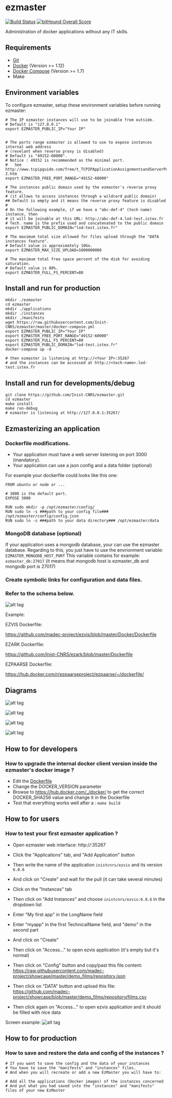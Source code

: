 # ezmaster

[![Build Status](https://travis-ci.org/Inist-CNRS/ezmaster.svg?branch=master)](https://travis-ci.org/Inist-CNRS/ezmaster) [![bitHound Overall Score](https://www.bithound.io/github/Inist-CNRS/ezmaster/badges/score.svg)](https://www.bithound.io/github/Inist-CNRS/ezmaster)

Administration of docker applications without any IT skills.

## Requirements

- [Git](https://git-scm.com/book/en/v2/Getting-Started-Installing-Git)
- [Docker](https://docs.docker.com/engine/installation/) (Version >= 1.12)
- [Docker Compose](https://docs.docker.com/compose/install/) (Version >= 1.7)
- Make

## Environment variables

To configure ezmaster, setup these environment variables before running ezmaster:

```shell
# The IP ezmaster instances will use to be joinable from outside.
# Default is "127.0.0.1"
export EZMASTER_PUBLIC_IP="Your IP"


# The ports range ezmaster is allowed to use to expose instances internal web address
# (revelant when reverse proxy is disabled)
# Default is "49152-60000".
# Notice : 49152 is recommended as the minimal port.
# 	See http://www.tcpipguide.com/free/t_TCPIPApplicationAssignmentsandServerPortNumberRang-2.htm
export EZMASTER_FREE_PORT_RANGE="49152-60000"

# The instances public domain used by the ezmaster's reverse proxy feature.
# (it allows to access instances through a wildcard public domain)
## Default is empty and it means the reverse proxy feature is disabled
#
# On the following example, if we have a "abc-def-4" (tech name) instance, then
# it will be joinable at this URL: http://abc-def-4.lod-test.istex.fr
# Tech. name is the prefix used and concatenated to the public domain
export EZMASTER_PUBLIC_DOMAIN="lod-test.istex.fr"

# The maximum total size allowed for files upload through the "DATA instances feature".
# Default value is approximately 10Go.
export EZMASTER_MAX_SIZE_UPLOAD=1000000000

# The maximum total free space percent of the disk for avoiding saturation.
# Default value is 80%.
export EZMASTER_FULL_FS_PERCENT=80
```



## Install and run for production

```shell
mkdir ./ezmaster
cd ezmaster
mkdir ./applications
mkdir ./instances
mkdir ./manifests
wget https://raw.githubusercontent.com/Inist-CNRS/ezmaster/master/docker-compose.yml
export EZMASTER_PUBLIC_IP="Your IP"
export EZMASTER_FREE_PORT_RANGE="49152-60000"
export EZMASTER_FULL_FS_PERCENT=80
export EZMASTER_PUBLIC_DOMAIN="lod-test.istex.fr"
docker-compose up -d

# then ezmaster is listening at http://<Your IP>:35267
# and the instances can be accessed at http://<tech-name>.lod-test.istex.fr
```

## Install and run for developments/debug
```shell
git clone https://github.com/Inist-CNRS/ezmaster.git
cd ezmaster
make install
make run-debug
# ezmaster is listening at http://127.0.0.1:35267/
```

## Ezmasterizing an application

### Dockerfile modifications.

- Your application must have a web server listening on port 3000 (mandatory).
- Your application can use a json config and a data folder (optional)

For example your dockerfile could looks like this one:
```shell
FROM ubuntu or node or ...

# 3000 is the default port.
EXPOSE 3000

RUN sudo mkdir -p /opt/ezmaster/config/
RUN sudo ln -s ###path to your config file### /opt/ezmaster/config/config.json
RUN sudo ln -s ###path to your data directory### /opt/ezmaster/data
```

### MongoDB database (optional)

If your application uses a mongodb database, your can use the ezmaster database. 
Regarding to this, you just have to use the envrionment variable: ``EZMASTER_MONGODB_HOST_PORT``
This variable contains for example: ``ezmaster_db:27017`` (it means that mongodb host is ezmaster_db and mongodb port is 27017)


### Create symbolic links for configuration and data files.
### Refer to the schema below.
![alt tag](https://github.com/Inist-CNRS/ezmaster/blob/e648517de1edfdb07fcc4df36a2da0b3a93ce53b/doc/Ezmaster_Volume_Mounting.jpg)

Example:

EZVIS Dockerfile:

<https://github.com/madec-project/ezvis/blob/master/Docker/Dockerfile>

EZARK Dockerfile:

<https://github.com/Inist-CNRS/ezark/blob/master/Dockerfile>

EZPAARSE Dockerfile:

<https://hub.docker.com/r/ezpaarseproject/ezpaarse/~/dockerfile/>

## Diagrams

![alt tag](https://github.com/Inist-CNRS/ezmaster/blob/a83d22094a3c78cac94b8b5acc59d178871472f9/doc/Ezmaster_Technical_Environment.jpg)

![alt tag](https://github.com/Inist-CNRS/ezmaster/blob/a83d22094a3c78cac94b8b5acc59d178871472f9/doc/Ezmaster_Architecture.jpg)

![alt tag](https://github.com/Inist-CNRS/ezmaster/blob/a83d22094a3c78cac94b8b5acc59d178871472f9/doc/Ezmaster_Main_Interactions.jpg)

![alt tag](https://github.com/Inist-CNRS/ezmaster/blob/e648517de1edfdb07fcc4df36a2da0b3a93ce53b/doc/Ezmaster_Network.jpg)

## How to for developers

### How to upgrade the internal docker client version inside the ezmaster's docker image ?

- Edit the [Dockerfile](https://github.com/Inist-CNRS/ezmaster/blob/master/Dockerfile)
- Change the DOCKER_VERSION parameter
- Browse to https://hub.docker.com/_/docker/ to get the correct DOCKER_SHA256 value and change it in the Dockerfile
- Test that everything works well after a : ``make build``

## How to for users

### How to test your first ezmaster application ? 

- Open ezmaster web interface: http://<Your IP>:35267
- Click the "Applications" tab, and "Add Application" button
- Then write the name of the application ``inistcnrs/ezvis`` and its version ``6.8.6``
- And click on "Create" and wait for the pull (it can take several minutes)

- Click on the "Instances" tab
- Then click on "Add Instances" and choose ``inistcnrs/ezvis:6.8.6`` in the dropdown list
- Enter "My first app" in the LongName field
- Enter "myapp" in the first TechnicalName field, and "demo" in the second part
- And click on "Create"

- Then click on "Access..." to open ezvis application (it's empty but it's normal)
- Then click on "Config" button and copy/past this file content: https://raw.githubusercontent.com/madec-project/showcase/master/demo_films/repository.json
- Then click on "DATA" button and upload this file: https://github.com/madec-project/showcase/blob/master/demo_films/repository/films.csv
- Then click again on "Access..." to open ezvis application and it should be filled with nice data

Screen example:
![alt tag](https://github.com/Inist-CNRS/ezmaster/blob/db46dccc532c3567b822f4f934b7cead0f4642f8/doc/ezvis_doc.png)



## How to for production

### How to save and restore the data and config of the instances ?

```shell
# If you want to save the config and the data of your instances
# You have to save the "manifests" and "instances" files.
# And when you will recreate or add a new EzMaster you will have to:

# Add all the applications (Docker images) of the instances concerned
# And put what you had saved into the "instances" and "manifests" files of your new EzMaster 
```
